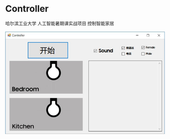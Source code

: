 ﻿# Controller
哈尔滨工业大学 人工智能暑期课实战项目 控制智能家居
<br>
<br>
<img src="/Controller.jpg" alt="Image of Controller" > <br>